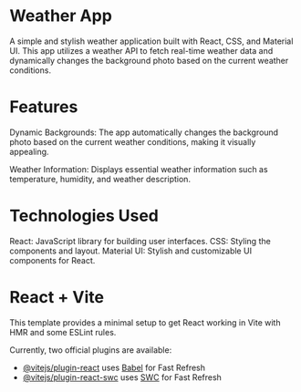 
# Weather App
A simple and stylish weather application built with React, CSS, and Material UI. This app utilizes a weather API to fetch real-time weather data and dynamically changes the background photo based on the current weather conditions.

# Features
Dynamic Backgrounds: The app automatically changes the background photo based on the current weather conditions, making it visually appealing.

Weather Information: Displays essential weather information such as temperature, humidity, and weather description.

# Technologies Used
React: JavaScript library for building user interfaces.
CSS: Styling the components and layout.
Material UI: Stylish and customizable UI components for React.

# React + Vite

This template provides a minimal setup to get React working in Vite with HMR and some ESLint rules.

Currently, two official plugins are available:

- [@vitejs/plugin-react](https://github.com/vitejs/vite-plugin-react/blob/main/packages/plugin-react/README.md) uses [Babel](https://babeljs.io/) for Fast Refresh
- [@vitejs/plugin-react-swc](https://github.com/vitejs/vite-plugin-react-swc) uses [SWC](https://swc.rs/) for Fast Refresh
